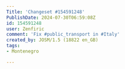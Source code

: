 ```yaml
---
Title: 'Changeset #154591248'
PublishDate: 2024-07-30T06:59:08Z
id: 154591248
user: Zenfiric
comment: 'Fix #public_transport in #Italy'
created_by: JOSM/1.5 (18822 en_GB)
tags:
- Montenegro

---
```

